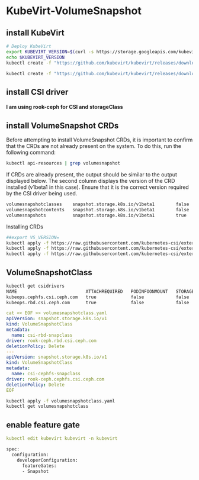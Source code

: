 # KubeVirt-VolumeSnapshot

## install KubeVirt
```bash
# Deploy KubeVirt
export KUBEVIRT_VERSION=$(curl -s https://storage.googleapis.com/kubevirt-prow/release/kubevirt/kubevirt/stable.txt)
echo $KUBEVIRT_VERSION
kubectl create -f "https://github.com/kubevirt/kubevirt/releases/download/${KUBEVIRT_VERSION}/kubevirt-operator.yaml"

kubectl create -f "https://github.com/kubevirt/kubevirt/releases/download/${KUBEVIRT_VERSION}/kubevirt-cr.yaml"
```

## install CSI driver
#### I am using rook-ceph for CSI and storageClass

## install VolumeSnapshot CRDs
Before attempting to install VolumeSnapshot CRDs, it is important to confirm that the CRDs are not already present on the system. To do this, run the following command:
```bash
kubectl api-resources | grep volumesnapshot
```
If CRDs are already present, the output should be similar to the output displayed below. The second column displays the version of the CRD installed (v1beta1 in this case). Ensure that it is the correct version required by the CSI driver being used.
```bash
volumesnapshotclasses    snapshot.storage.k8s.io/v1beta1        false        VolumeSnapshotClass
volumesnapshotcontents   snapshot.storage.k8s.io/v1beta1        false        VolumeSnapshotContent
volumesnapshots          snapshot.storage.k8s.io/v1beta1        true         VolumeSnapshot
```
Installing CRDs
```bash
##export VS_VERSION=
kubectl apply -f https://raw.githubusercontent.com/kubernetes-csi/external-snapshotter/refs/heads/release-8.2/client/config/crd/snapshot.storage.k8s.io_volumesnapshotclasses.yaml
kubectl apply -f https://raw.githubusercontent.com/kubernetes-csi/external-snapshotter/refs/heads/release-8.2/client/config/crd/snapshot.storage.k8s.io_volumesnapshotcontents.yaml
kubectl apply -f https://raw.githubusercontent.com/kubernetes-csi/external-snapshotter/refs/heads/release-8.2/client/config/crd/snapshot.storage.k8s.io_volumesnapshots.yaml
```
## VolumeSnapshotClass
```bash
kubectl get csidrivers
NAME                          ATTACHREQUIRED   PODINFOONMOUNT   STORAGECAPACITY   TOKENREQUESTS   REQUIRESREPUBLISH   MODES        AGE
kubeops.cephfs.csi.ceph.com   true             false            false             <unset>         false               Persistent   18h
kubeops.rbd.csi.ceph.com      true             false            false             <unset>         false               Persistent   18h
```
```yaml
cat << EOF >> volumesnapshotclass.yaml
apiVersion: snapshot.storage.k8s.io/v1
kind: VolumeSnapshotClass
metadata:
  name: csi-rbd-snapclass
driver: rook-ceph.rbd.csi.ceph.com
deletionPolicy: Delete
---
apiVersion: snapshot.storage.k8s.io/v1
kind: VolumeSnapshotClass
metadata:
  name: csi-cephfs-snapclass
driver: rook-ceph.cephfs.csi.ceph.com
deletionPolicy: Delete
EOF
```

```bash
kubectl apply -f volumesnapshotclass.yaml
kubectl get volumesnapshotclass
```
## enable feature gate
```yaml
kubectl edit kubevirt kubevirt -n kubevirt
```
```bash
spec:
  configuration:
    developerConfiguration:
      featureGates:
      - Snapshot
```
